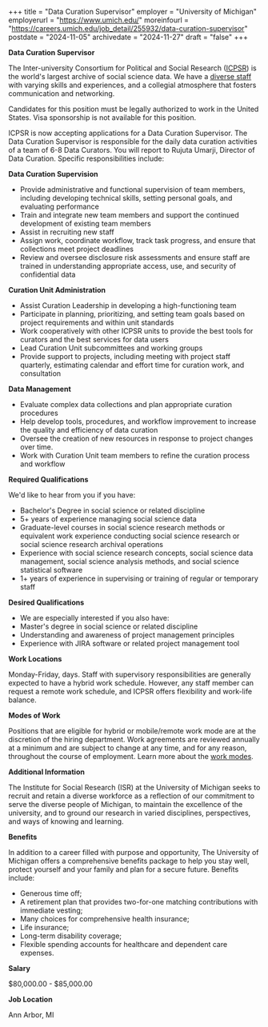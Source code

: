 +++
title = "Data Curation Supervisor"
employer = "University of Michigan"
employerurl = "https://www.umich.edu/"
moreinfourl = "https://careers.umich.edu/job_detail/255932/data-curation-supervisor"
postdate = "2024-11-05"
archivedate = "2024-11-27"
draft = "false"
+++

**Data Curation Supervisor**

The Inter-university Consortium for Political and Social Research ([ICPSR](http://www.icpsr.umich.edu/)) is the world's largest archive of social science data. We have a [diverse staff](https://www.icpsr.umich.edu/web/pages/about/dei.html) with varying skills and experiences, and a collegial atmosphere that fosters communication and networking.

Candidates for this position must be legally authorized to work in the United States. Visa sponsorship is not available for this position.

ICPSR is now accepting applications for a Data Curation Supervisor. The Data Curation Supervisor is responsible for the daily data curation activities of a team of 6-8 Data Curators. You will report to Rujuta Umarji, Director of Data Curation. Specific responsibilities include:

**Data Curation Supervision**

- Provide administrative and functional supervision of team members, including developing technical skills, setting personal goals, and evaluating performance
- Train and integrate new team members and support the continued development of existing team members
- Assist in recruiting new staff
- Assign work, coordinate workflow, track task progress, and ensure that collections meet project deadlines
- Review and oversee disclosure risk assessments and ensure staff are trained in understanding appropriate access, use, and security of confidential data

**Curation Unit Administration**

- Assist Curation Leadership in developing a high-functioning team
- Participate in planning, prioritizing, and setting team goals based on project requirements and within unit standards
- Work cooperatively with other ICPSR units to provide the best tools for curators and the best services for data users
- Lead Curation Unit subcommittees and working groups
- Provide support to projects, including meeting with project staff quarterly, estimating calendar and effort time for curation work, and consultation

**Data Management**

- Evaluate complex data collections and plan appropriate curation procedures
- Help develop tools, procedures, and workflow improvement to increase the quality and efficiency of data curation
- Oversee the creation of new resources in response to project changes over time.
- Work with Curation Unit team members to refine the curation process and workflow

**Required Qualifications**

We'd like to hear from you if you have:

- Bachelor's Degree in social science or related discipline
- 5+ years of experience managing social science data
- Graduate-level courses in social science research methods or equivalent work experience conducting social science research or social science research archival operations
- Experience with social science research concepts, social science data management, social science analysis methods, and social science statistical software
- 1+ years of experience in supervising or training of regular or temporary staff

**Desired Qualifications**

- We are especially interested if you also have:
- Master's degree in social science or related discipline
- Understanding and awareness of project management principles
- Experience with JIRA software or related project management tool

**Work Locations**

Monday-Friday, days. Staff with supervisory responsibilities are generally expected to have a hybrid work schedule. However, any staff member can request a remote work schedule, and ICPSR offers flexibility and work-life balance.


**Modes of Work**

Positions that are eligible for hybrid or mobile/remote work mode are at the discretion of the hiring department. Work agreements are reviewed annually at a minimum and are subject to change at any time, and for any reason, throughout the course of employment. Learn more about the [work modes](https://hr.umich.edu/working-u-m/my-employment/ways-we-work-resource-center/ways-we-work-implementation-group/modes-work).

**Additional Information**

The Institute for Social Research (ISR) at the University of Michigan seeks to recruit and retain a diverse workforce as a reflection of our commitment to serve the diverse people of Michigan, to maintain the excellence of the university, and to ground our research in varied disciplines, perspectives, and ways of knowing and learning.

**Benefits**

In addition to a career filled with purpose and opportunity, The University of Michigan offers a comprehensive benefits package to help you stay well, protect yourself and your family and plan for a secure future. Benefits include:

- Generous time off;
- A retirement plan that provides two-for-one matching contributions with immediate vesting;
- Many choices for comprehensive health insurance;
- Life insurance;
- Long-term disability coverage;
- Flexible spending accounts for healthcare and dependent care expenses.

**Salary**

$80,000.00 - $85,000.00

**Job Location**

Ann Arbor, MI
